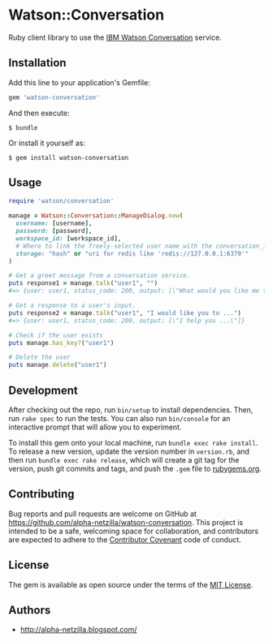 # Watson::Conversation

Ruby client library to use the [IBM Watson Conversation][wc] service.

## Installation

Add this line to your application's Gemfile:

```ruby
gem 'watson-conversation'
```

And then execute:

    $ bundle

Or install it yourself as:

    $ gem install watson-conversation

## Usage

```ruby
require 'watson/conversation'

manage = Watson::Conversation::ManageDialog.new(
  username: [username],
  password: [password],
  workspace_id: [workspace_id],
  # Where to link the freely-selected user name with the conversation_id
  storage: "hash" or "uri for redis like 'redis://127.0.0.1:6379'"
)

# Get a greet message from a conversation service.
puts response1 = manage.talk("user1", "")
#=> {user: user1, status_code: 200, output: [\"What would you like me to do?\"]}

# Get a response to a user's input.
puts response2 = manage.talk("user1", "I would like you to ...")
#=> {user: user1, status_code: 200, output: [\"I help you ...\"]}

# Check if the user exists
puts manage.has_key?("user1")

# Delete the user
puts manage.delete("user1")
```

## Development

After checking out the repo, run `bin/setup` to install dependencies. Then, run `rake spec` to run the tests. You can also run `bin/console` for an interactive prompt that will allow you to experiment.

To install this gem onto your local machine, run `bundle exec rake install`. To release a new version, update the version number in `version.rb`, and then run `bundle exec rake release`, which will create a git tag for the version, push git commits and tags, and push the `.gem` file to [rubygems.org](https://rubygems.org).

## Contributing

Bug reports and pull requests are welcome on GitHub at https://github.com/alpha-netzilla/watson-conversation. This project is intended to be a safe, welcoming space for collaboration, and contributors are expected to adhere to the [Contributor Covenant](http://contributor-covenant.org) code of conduct.


## License

The gem is available as open source under the terms of the [MIT License](http://opensource.org/licenses/MIT).

## Authors
* http://alpha-netzilla.blogspot.com/

[wc]: http://www.ibm.com/watson/developercloud/doc/conversation/index.html

